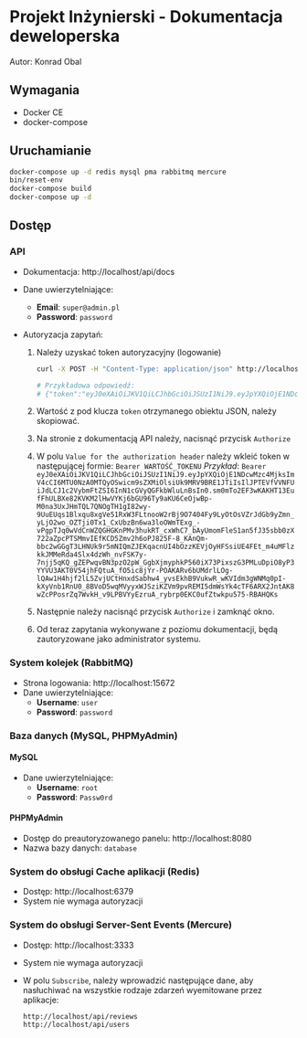 # Projekt Inżynierski - Dokumentacja deweloperska
Autor: Konrad Obal

## Wymagania

- Docker CE
- docker-compose

## Uruchamianie

```bash
docker-compose up -d redis mysql pma rabbitmq mercure
bin/reset-env
docker-compose build
docker-compose up -d
```

## Dostęp

### API

- Dokumentacja: http://localhost/api/docs
- Dane uwierzytelniające:
  - **Email**: `super@admin.pl`
  - **Password**: `password`
- Autoryzacja zapytań:

    1. Należy uzyskać token autoryzacyjny (logowanie)

        ```bash
        curl -X POST -H "Content-Type: application/json" http://localhost/api/token -d '{"email":"super@admin.pl","password":"password"}'

        # Przykładowa odpowiedź:
        # {"token":"eyJ0eXAiOiJKV1QiLCJhbGciOiJSUzI1NiJ9.eyJpYXQiOjE1NDcwMzc4MjksImV4cCI6MTU0NzA0MTQyOSwicm9sZXMiOlsiUk9MRV9BRE1JTiIsIlJPTEVfVVNFUiJdLCJ1c2VybmFtZSI6InN1cGVyQGFkbWluLnBsIn0.sm0mTo2EF3wKAKHT13EufFhULBXe82KVKM2lHwVYKj6bGU96Ty9aKU6CeOjwBp-M0na3UxJHmTQL7QNOgTH1gI82wy-9UuEUqs1Blxqu8xgVe51RxW3FLtnooW2rBj9O7404Fy9LyOtOsVZrJdGb9yZmn_yLjO2wo_OZTji0Tx1_CxUbzBn6wa3loOWmTExg_-vPgpTJq0wVdCnWZQGHGKnPMv3hukRT_cxWhC7_bAyUmomFleS1an5fJ35sbb0zX722aZpcPTSMmvIEfKCD5Zmv2h6oPJ825F-8_KAnQm-bbc2wGGgT3LHNUk9r5mNIQmZJEKqacnUI4bOzzKEVjOyHFSsiUE4FEt_m4uMFlzkkJMMeRda4Slx4dzWh_nvFSK7y-7njj5qKQ_gZEPwqvBN3pzO2pW_GgbXjmyphkP560iX73PixszG3PMLuDpiO8yP3YYVU3AKT0V54jhFQtuA_fO5ic8jYr-POAKARv6bUMdrlLOg-lQAw1H4hjf2lL5ZvjUCtHnxdSabhw4_yvsEkhB9VukwR_wKVIdm3gWNMq0pI-kXyVnb1RnU0_8BVoD5wqMVyyxWJSziKZVm9pvREMI5dmWsYk4cTF6ARX2JntAK8wZcPPosrZq7WvkH_v9LPBVYyEzruA_rybrp0EKC0ufZtwkpu575-RBAHQKs"}
        ```

    2. Wartość z pod klucza `token` otrzymanego obiektu JSON, należy skopiować.
    3. Na stronie z dokumentacją API należy, nacisnąć przycisk `Authorize`
    4. W polu `Value for the authorization header` należy wkleić token w następującej formie: `Bearer WARTOŚĆ_TOKENU`
    *Przykład*: `Bearer eyJ0eXAiOiJKV1QiLCJhbGciOiJSUzI1NiJ9.eyJpYXQiOjE1NDcwMzc4MjksImV4cCI6MTU0NzA0MTQyOSwicm9sZXMiOlsiUk9MRV9BRE1JTiIsIlJPTEVfVVNFUiJdLCJ1c2VybmFtZSI6InN1cGVyQGFkbWluLnBsIn0.sm0mTo2EF3wKAKHT13EufFhULBXe82KVKM2lHwVYKj6bGU96Ty9aKU6CeOjwBp-M0na3UxJHmTQL7QNOgTH1gI82wy-9UuEUqs1Blxqu8xgVe51RxW3FLtnooW2rBj9O7404Fy9LyOtOsVZrJdGb9yZmn_yLjO2wo_OZTji0Tx1_CxUbzBn6wa3loOWmTExg_-vPgpTJq0wVdCnWZQGHGKnPMv3hukRT_cxWhC7_bAyUmomFleS1an5fJ35sbb0zX722aZpcPTSMmvIEfKCD5Zmv2h6oPJ825F-8_KAnQm-bbc2wGGgT3LHNUk9r5mNIQmZJEKqacnUI4bOzzKEVjOyHFSsiUE4FEt_m4uMFlzkkJMMeRda4Slx4dzWh_nvFSK7y-7njj5qKQ_gZEPwqvBN3pzO2pW_GgbXjmyphkP560iX73PixszG3PMLuDpiO8yP3YYVU3AKT0V54jhFQtuA_fO5ic8jYr-POAKARv6bUMdrlLOg-lQAw1H4hjf2lL5ZvjUCtHnxdSabhw4_yvsEkhB9VukwR_wKVIdm3gWNMq0pI-kXyVnb1RnU0_8BVoD5wqMVyyxWJSziKZVm9pvREMI5dmWsYk4cTF6ARX2JntAK8wZcPPosrZq7WvkH_v9LPBVYyEzruA_rybrp0EKC0ufZtwkpu575-RBAHQKs`
    5. Następnie należy nacisnąć przycisk `Authorize` i zamknąć okno.
    6. Od teraz zapytania wykonywane z poziomu dokumentacji, będą zautoryzowane jako administrator systemu.

### System kolejek (RabbitMQ)

- Strona logowania: http://localhost:15672
- Dane uwierzytelniające:
  - **Username**: `user`
  - **Password**: `password`

### Baza danych (MySQL, PHPMyAdmin)

#### MySQL

- Dane uwierzytelniające:
  - **Username**: `root`
  - **Password**: `Passw0rd`

#### PHPMyAdmin

- Dostęp do preautoryzowanego panelu: http://localhost:8080
- Nazwa bazy danych: `database`

### System do obsługi Cache aplikacji (Redis)

- Dostęp: http://localhost:6379
- System nie wymaga autoryzacji

### System do obsługi Server-Sent Events (Mercure)

- Dostęp: http://localhost:3333
- System nie wymaga autoryzacji
- W polu `Subscribe`, należy wprowadzić następujące dane, aby nasłuchiwać na wszystkie rodzaje zdarzeń wyemitowane przez aplikacje:

    ```
    http://localhost/api/reviews
    http://localhost/api/users
    ```





